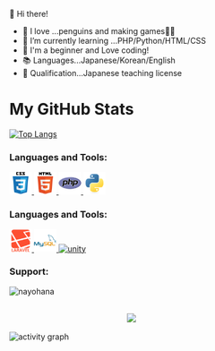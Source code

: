👋 Hi there!
- 👀 I love ...penguins and making games🐧🐧
- 🌱 I’m currently learning ...PHP/Python/HTML/CSS 
- 💙 I'm a beginner and Love coding!
- 📚 Languages...Japanese/Korean/English
- 📖 Qualification...Japanese teaching license
<!---
Nayohana/Nayohana is a ✨ special ✨ repository because its `README.md` (this file) appears on your GitHub profile.
You can click the Preview link to take a look at your changes.
--->

<p align="left">
</p>

# My GitHub Stats

[![Top Langs](https://github-readme-stats.vercel.app/api/top-langs/?username=Nayohana&langs_count=8&theme=vue-dark&show_icons=true&layout=compact)](https://github.com/Nayohana/github-readme-stats)

<h3 align="left">Languages and Tools:</h3>
<p align="left"> 
  <a href="https://www.w3schools.com/css/" target="_blank" rel="noreferrer"> 
    <img src="https://raw.githubusercontent.com/devicons/devicon/master/icons/css3/css3-original-wordmark.svg" alt="css3" width="40" height="40"/> 
  </a> 
  <a href="https://www.w3.org/html/" target="_blank" rel="noreferrer"> 
    <img src="https://raw.githubusercontent.com/devicons/devicon/master/icons/html5/html5-original-wordmark.svg" alt="html5" width="40" height="40"/> 
  </a> 
  <a href="https://www.php.net" target="_blank" rel="noreferrer"> 
    <img src="https://raw.githubusercontent.com/devicons/devicon/master/icons/php/php-original.svg" alt="php" width="40" height="40"/> 
  </a> 
  <a href="https://www.python.org" target="_blank" rel="noreferrer"> 
    <img src="https://raw.githubusercontent.com/devicons/devicon/master/icons/python/python-original.svg" alt="python" width="40" height="40"/> 
  </a> 
</p>
<h3 align="left">Languages and Tools:</h3>
<p align="left"> <a href="https://laravel.com/" target="_blank" rel="noreferrer"> <img src="https://raw.githubusercontent.com/devicons/devicon/master/icons/laravel/laravel-plain-wordmark.svg" alt="laravel" width="40" height="40"/> </a> <a href="https://www.mysql.com/" target="_blank" rel="noreferrer"> <img src="https://raw.githubusercontent.com/devicons/devicon/master/icons/mysql/mysql-original-wordmark.svg" alt="mysql" width="40" height="40"/> </a> <a href="https://unity.com/" target="_blank" rel="noreferrer"> <img src="https://www.vectorlogo.zone/logos/unity3d/unity3d-icon.svg" alt="unity" width="40" height="40"/> </a> </p>

<h3 align="left">Support:</h3>
<p>
  <a href="https://www.buymeacoffee.com/nayohana"> 
    <img align="left" src="https://cdn.buymeacoffee.com/buttons/v2/default-yellow.png" height="50" width="210" alt="nayohana" />
  </a>
</p>

<br><br>

![](./profile-3d-contrib/profile-green-animate.svg)

![activity graph](https://github-readme-activity-graph.vercel.app/graph/?username=Nayohana&bg_color=1F222E&color=F8D866&line=F85D7F&pointFFFFFF&hide_border=true)
